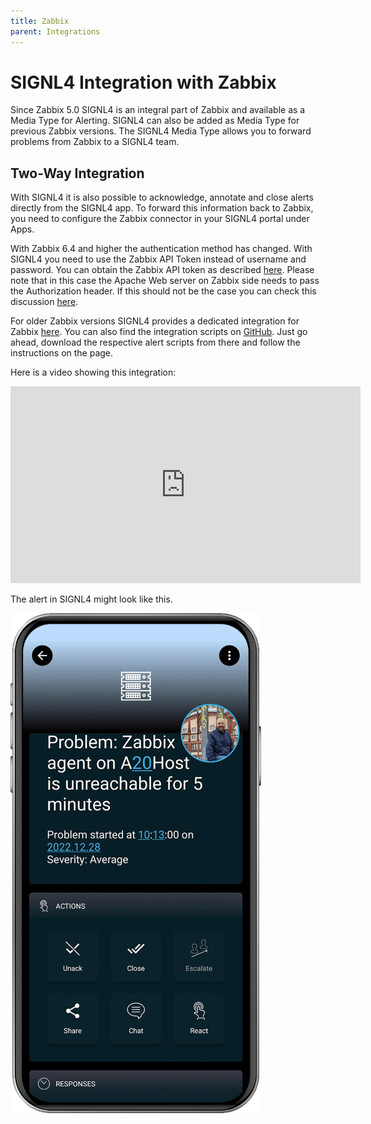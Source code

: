 ```yaml
---
title: Zabbix
parent: Integrations
---
```


# SIGNL4 Integration with Zabbix

Since Zabbix 5.0 SIGNL4 is an integral part of Zabbix and available as a Media Type for Alerting. SIGNL4 can also be added as Media Type for previous Zabbix versions. The SIGNL4 Media Type allows you to forward problems from Zabbix to a SIGNL4 team.

## Two-Way Integration

With SIGNL4 it is also possible to acknowledge, annotate and close alerts directly from the SIGNL4 app. To forward this information back to Zabbix, you need to configure the Zabbix connector in your SIGNL4 portal under Apps.

With Zabbix 6.4 and higher the authentication method has changed. With SIGNL4 you need to use the Zabbix API Token instead of username and password. You can obtain the Zabbix API token as described [here](https://www.zabbix.com/documentation/current/en/manual/web_interface/frontend_sections/users/api_tokens). Please note that in this case the Apache Web server on Zabbix side needs to pass the Authorization header. If this should not be the case you can check this discussion [here](https://www.zabbix.com/forum/zabbix-troubleshooting-and-problems/465800-python-api-modules-not-working-with-6-4).

For older Zabbix versions SIGNL4 provides a dedicated integration for Zabbix [here](https://www.zabbix.com/integrations/signl4). You can also find the integration scripts on [GitHub](https://github.com/signl4/signl4-integration-zabbix). Just go ahead, download the respective alert scripts from there and follow the instructions on the page.

Here is a video showing this integration:

<iframe width="560" height="315" src="https://www.youtube.com/embed/oryARdRV2es?si=zlcrqfT_6V3XklZG" title="YouTube video player" frameborder="0" allow="accelerometer; autoplay; clipboard-write; encrypted-media; gyroscope; picture-in-picture; web-share" allowfullscreen></iframe>

The alert in SIGNL4 might look like this.

![SIGNL4 Alert](signl4-zabbix.png)
